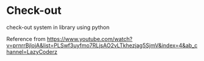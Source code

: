 # Check-out
check-out system in library using python

Reference from
https://www.youtube.com/watch?v=prnrrBjlojA&list=PLSwf3uyfmo7RLjsAO2vLTkhezjag5SjmV&index=4&ab_channel=LazyCoderz

